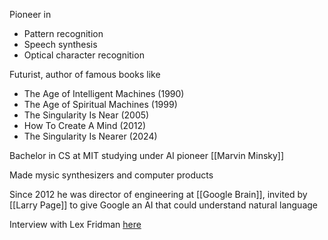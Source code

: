 Pioneer in
- Pattern recognition
- Speech synthesis
- Optical character recognition

Futurist, author of famous books like
- The Age of Intelligent Machines (1990)
- The Age of Spiritual Machines (1999)
- The Singularity Is Near (2005)
- How To Create A Mind (2012)
- The Singularity Is Nearer (2024)

Bachelor in CS at MIT studying under AI pioneer [[Marvin Minsky]]

Made mysic synthesizers and computer products

Since 2012 he was director of engineering at [[Google Brain]], invited by [[Larry Page]] to give Google an AI that could understand natural language

Interview with Lex Fridman [here](https://youtu.be/ykY69lSpDdo?si=G_fQ_WHoB7Nq2uGk)
